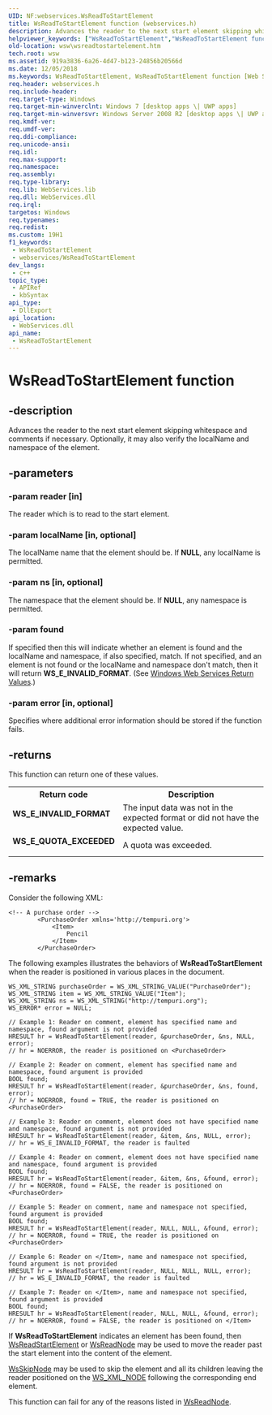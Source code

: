 ```yaml
---
UID: NF:webservices.WsReadToStartElement
title: WsReadToStartElement function (webservices.h)
description: Advances the reader to the next start element skipping whitespace and comments if necessary. Optionally, it may also verify the localName and namespace of the element.
helpviewer_keywords: ["WsReadToStartElement","WsReadToStartElement function [Web Services for Windows]","webservices/WsReadToStartElement","wsw.wsreadtostartelement"]
old-location: wsw\wsreadtostartelement.htm
tech.root: wsw
ms.assetid: 919a3836-6a26-4d47-b123-24856b20566d
ms.date: 12/05/2018
ms.keywords: WsReadToStartElement, WsReadToStartElement function [Web Services for Windows], webservices/WsReadToStartElement, wsw.wsreadtostartelement
req.header: webservices.h
req.include-header: 
req.target-type: Windows
req.target-min-winverclnt: Windows 7 [desktop apps \| UWP apps]
req.target-min-winversvr: Windows Server 2008 R2 [desktop apps \| UWP apps]
req.kmdf-ver: 
req.umdf-ver: 
req.ddi-compliance: 
req.unicode-ansi: 
req.idl: 
req.max-support: 
req.namespace: 
req.assembly: 
req.type-library: 
req.lib: WebServices.lib
req.dll: WebServices.dll
req.irql: 
targetos: Windows
req.typenames: 
req.redist: 
ms.custom: 19H1
f1_keywords:
 - WsReadToStartElement
 - webservices/WsReadToStartElement
dev_langs:
 - c++
topic_type:
 - APIRef
 - kbSyntax
api_type:
 - DllExport
api_location:
 - WebServices.dll
api_name:
 - WsReadToStartElement
---
```


# WsReadToStartElement function


## -description

Advances the reader to the next start element skipping whitespace and comments if necessary.  Optionally, 
        it may also verify the localName and namespace of the element.

## -parameters

### -param reader [in]

The reader which is to read to the start element.

### -param localName [in, optional]

The localName name that the element should be.  If <b>NULL</b>, any localName is permitted.

### -param ns [in, optional]

The namespace that the element should be.  If <b>NULL</b>, any namespace is permitted.

### -param found

If specified then this will indicate whether an element is found and the localName and namespace, if also specified, match.
          If not specified, and an element is not found or the localName and namespace don't match, then it will return 
          <b>WS_E_INVALID_FORMAT</b>. (See <a href="/windows/desktop/wsw/windows-web-services-return-values">Windows Web Services Return Values</a>.)

### -param error [in, optional]

Specifies where additional error information should be stored if the function fails.

## -returns

This function can return one of these values.

<table>
<tr>
<th>Return code</th>
<th>Description</th>
</tr>
<tr>
<td width="40%">
<dl>
<dt><b>WS_E_INVALID_FORMAT</b></dt>
</dl>
</td>
<td width="60%">
The input data was not in the expected format or did not have the expected value.

</td>
</tr>
<tr>
<td width="40%">
<dl>
<dt><b>WS_E_QUOTA_EXCEEDED</b></dt>
</dl>
</td>
<td width="60%">
A quota was exceeded.

</td>
</tr>
</table>

## -remarks

Consider the following XML:
      


``` syntax
<!-- A purchase order -->
        <PurchaseOrder xmlns='http://tempuri.org'>
            <Item>
                Pencil
            </Item>
        </PurchaseOrder>

```

The following examples illustrates the behaviors of <b>WsReadToStartElement</b> when the reader is
        positioned in various places in the document.
      


``` syntax
WS_XML_STRING purchaseOrder = WS_XML_STRING_VALUE("PurchaseOrder");
WS_XML_STRING item = WS_XML_STRING_VALUE("Item");
WS_XML_STRING ns = WS_XML_STRING("http://tempuri.org");
WS_ERROR* error = NULL;

// Example 1: Reader on comment, element has specified name and namespace, found argument is not provided
HRESULT hr = WsReadToStartElement(reader, &purchaseOrder, &ns, NULL, error);
// hr = NOERROR, the reader is positioned on <PurchaseOrder>

// Example 2: Reader on comment, element has specified name and namespace, found argument is provided
BOOL found;
HRESULT hr = WsReadToStartElement(reader, &purchaseOrder, &ns, found, error);
// hr = NOERROR, found = TRUE, the reader is positioned on <PurchaseOrder>

// Example 3: Reader on comment, element does not have specified name and namespace, found argument is not provided
HRESULT hr = WsReadToStartElement(reader, &item, &ns, NULL, error);
// hr = WS_E_INVALID_FORMAT, the reader is faulted

// Example 4: Reader on comment, element does not have specified name and namespace, found argument is provided
BOOL found;
HRESULT hr = WsReadToStartElement(reader, &item, &ns, &found, error);
// hr = NOERROR, found = FALSE, the reader is positioned on <PurchaseOrder>

// Example 5: Reader on comment, name and namespace not specified, found argument is provided
BOOL found;
HRESULT hr = WsReadToStartElement(reader, NULL, NULL, &found, error);
// hr = NOERROR, found = TRUE, the reader is positioned on <PurchaseOrder>

// Example 6: Reader on </Item>, name and namespace not specified, found argument is not provided
HRESULT hr = WsReadToStartElement(reader, NULL, NULL, NULL, error);
// hr = WS_E_INVALID_FORMAT, the reader is faulted

// Example 7: Reader on </Item>, name and namespace not specified, found argument is provided
BOOL found;
HRESULT hr = WsReadToStartElement(reader, NULL, NULL, &found, error);
// hr = NOERROR, found = FALSE, the reader is positioned on </Item>

```

If <b>WsReadToStartElement</b> indicates an element has been found, then <a href="/windows/desktop/api/webservices/nf-webservices-wsreadstartelement">WsReadStartElement</a> 
        or <a href="/windows/desktop/api/webservices/nf-webservices-wsreadnode">WsReadNode</a> may be used to move the reader past the start element into the content of the element.
      


<a href="/windows/desktop/api/webservices/nf-webservices-wsskipnode">WsSkipNode</a> may be used to skip the element and all its children leaving the reader positioned on
        the <a href="/windows/desktop/api/webservices/ns-webservices-ws_xml_node">WS_XML_NODE</a> following the corresponding end element.
      

This function can fail for any of the reasons listed in <a href="/windows/desktop/api/webservices/nf-webservices-wsreadnode">WsReadNode</a>.
